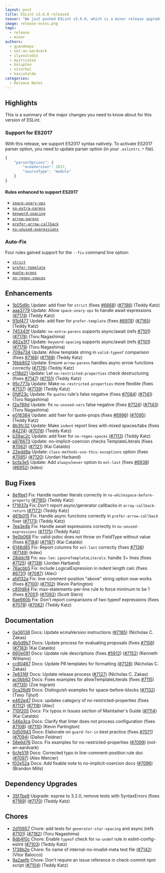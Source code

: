 ```yaml
---
layout: post
title: ESLint v3.6.0 released
teaser: "We just pushed ESLint v3.6.0, which is a minor release upgrade of ESLint. This release adds a new feature and fixes several bugs found in the previous release."
image: release-notes.png
tags:
  - release
  - minor
authors:
  - gyandeeps
  - not-an-aardvark
  - ilyavolodin
  - mysticatea
  - balupton
  - vitorbal
  - kaicataldo
categories:
  - Release Notes
---
```


## Highlights

This is a summary of the major changes you need to know about for this version of ESLint.

### Support for ES2017

With this release, we support ES2017 syntax natively. To activate ES2017 parser option, you need to update parser option (in your `.eslintrc.*` file).

```js
{
    "parserOptions": {
        "ecmaVersion": 2017,
        "sourceType": "module"
    }
}
```

#### Rules enhanced to support ES2017

* [`space-unary-ops`](https://eslint.org/docs/rules/space-unary-ops)
* [`no-extra-parens`](https://eslint.org/docs/rules/no-extra-parens)
* [`keyword-spacing`](https://eslint.org/docs/rules/keyword-spacing)
* [`arrow-parens`](https://eslint.org/docs/rules/arrow-parens)
* [`prefer-arrow-callback`](https://eslint.org/docs/rules/prefer-arrow-callback)
* [`no-unused-expressions`](https://eslint.org/docs/rules/no-unused-expressions)

### Auto-Fix

Four rules gained support for the `--fix` command line option:

* [`strict`](https://eslint.org/docs/rules/strict)
* [`prefer-template`](https://eslint.org/docs/rules/prefer-template)
* [`quote-props`](https://eslint.org/docs/rules/quote-props)
* [`no-regex-spaces`](https://eslint.org/docs/rules/no-regex-spaces)







## Enhancements


* [1b05d9c](https://github.com/eslint/eslint/commit/1b05d9c) Update: add fixer for `strict` (fixes [#6668](https://github.com/eslint/eslint/issues/6668)) ([#7198](https://github.com/eslint/eslint/issues/7198)) (Teddy Katz)
* [aaa3779](https://github.com/eslint/eslint/commit/aaa3779) Update: Allow `space-unary-ops` to handle await expressions ([#7174](https://github.com/eslint/eslint/issues/7174)) (Teddy Katz)
* [91bf477](https://github.com/eslint/eslint/commit/91bf477) Update: add fixer for `prefer-template` (fixes [#6978](https://github.com/eslint/eslint/issues/6978)) ([#7165](https://github.com/eslint/eslint/issues/7165)) (Teddy Katz)
* [745343f](https://github.com/eslint/eslint/commit/745343f) Update: `no-extra-parens` supports async/await (refs [#7101](https://github.com/eslint/eslint/issues/7101)) ([#7178](https://github.com/eslint/eslint/issues/7178)) (Toru Nagashima)
* [462a3f7](https://github.com/eslint/eslint/commit/462a3f7) Update: `keyword-spacing` supports async/await (refs [#7101](https://github.com/eslint/eslint/issues/7101)) ([#7179](https://github.com/eslint/eslint/issues/7179)) (Toru Nagashima)
* [709a734](https://github.com/eslint/eslint/commit/709a734) Update: Allow template string in `valid-typeof` comparison (fixes [#7166](https://github.com/eslint/eslint/issues/7166)) ([#7168](https://github.com/eslint/eslint/issues/7168)) (Teddy Katz)
* [16bb802](https://github.com/eslint/eslint/commit/16bb802) Update: Ensure `arrow-parens` handles async arrow functions correctly ([#7176](https://github.com/eslint/eslint/issues/7176)) (Teddy Katz)
* [c118d21](https://github.com/eslint/eslint/commit/c118d21) Update: Let `no-restricted-properties` check destructuring (fixes [#7147](https://github.com/eslint/eslint/issues/7147)) ([#7151](https://github.com/eslint/eslint/issues/7151)) (Teddy Katz)
* [95c777a](https://github.com/eslint/eslint/commit/95c777a) Update: Make `no-restricted-properties` more flexible (fixes [#7137](https://github.com/eslint/eslint/issues/7137)) ([#7139](https://github.com/eslint/eslint/issues/7139)) (Teddy Katz)
* [0fdf23c](https://github.com/eslint/eslint/commit/0fdf23c) Update: fix `quotes` rule's false negative (fixes [#7084](https://github.com/eslint/eslint/issues/7084)) ([#7141](https://github.com/eslint/eslint/issues/7141)) (Toru Nagashima)
* [f2a789d](https://github.com/eslint/eslint/commit/f2a789d) Update: fix `no-unused-vars` false negative (fixes [#7124](https://github.com/eslint/eslint/issues/7124)) ([#7143](https://github.com/eslint/eslint/issues/7143)) (Toru Nagashima)
* [e016384](https://github.com/eslint/eslint/commit/e016384) Update: add fixer for quote-props (fixes [#6996](https://github.com/eslint/eslint/issues/6996)) ([#7095](https://github.com/eslint/eslint/issues/7095)) (Teddy Katz)
* [8b3fc32](https://github.com/eslint/eslint/commit/8b3fc32) Update: Make `indent` report lines with mixed spaces/tabs (fixes [#4274](https://github.com/eslint/eslint/issues/4274)) ([#7076](https://github.com/eslint/eslint/issues/7076)) (Teddy Katz)
* [b39ac2c](https://github.com/eslint/eslint/commit/b39ac2c) Update: add fixer for `no-regex-spaces` ([#7113](https://github.com/eslint/eslint/issues/7113)) (Teddy Katz)
* [a876673](https://github.com/eslint/eslint/commit/a876673) Update: no-implicit-coercion checks TemplateLiterals (fixes [#7062](https://github.com/eslint/eslint/issues/7062)) ([#7121](https://github.com/eslint/eslint/issues/7121)) (Kai Cataldo)
* [22edd8a](https://github.com/eslint/eslint/commit/22edd8a) Update: `class-methods-use-this`: `exceptions` option (fixes [#7085](https://github.com/eslint/eslint/issues/7085)) ([#7120](https://github.com/eslint/eslint/issues/7120)) (Jordan Harband)
* [bcfa3e5](https://github.com/eslint/eslint/commit/bcfa3e5) Update: Add `always`/`never` option to `eol-last` (fixes [#6938](https://github.com/eslint/eslint/issues/6938)) ([#6952](https://github.com/eslint/eslint/issues/6952)) (kdex)




## Bug Fixes


* [8e1fee1](https://github.com/eslint/eslint/commit/8e1fee1) Fix: Handle number literals correctly in `no-whitespace-before-property` ([#7185](https://github.com/eslint/eslint/issues/7185)) (Teddy Katz)
* [f71937a](https://github.com/eslint/eslint/commit/f71937a) Fix: Don't report async/generator callbacks in `array-callback-return` ([#7172](https://github.com/eslint/eslint/issues/7172)) (Teddy Katz)
* [461b015](https://github.com/eslint/eslint/commit/461b015) Fix: Handle async functions correctly in `prefer-arrow-callback` fixer ([#7173](https://github.com/eslint/eslint/issues/7173)) (Teddy Katz)
* [7ea3e4b](https://github.com/eslint/eslint/commit/7ea3e4b) Fix: Handle await expressions correctly in `no-unused-expressions` ([#7175](https://github.com/eslint/eslint/issues/7175)) (Teddy Katz)
* [9e0b068](https://github.com/eslint/eslint/commit/9e0b068) Fix: valid-jsdoc does not throw on FieldType without value (fixes [#7184](https://github.com/eslint/eslint/issues/7184)) ([#7187](https://github.com/eslint/eslint/issues/7187)) (Kai Cataldo)
* [6148d85](https://github.com/eslint/eslint/commit/6148d85) Fix: Report columns for `eol-last` correctly (fixes [#7136](https://github.com/eslint/eslint/issues/7136)) ([#7149](https://github.com/eslint/eslint/issues/7149)) (kdex)
* [28ddcf8](https://github.com/eslint/eslint/commit/28ddcf8) Fix: `max-len`: `ignoreTemplateLiterals`: handle 3+ lines (fixes [#7125](https://github.com/eslint/eslint/issues/7125)) ([#7138](https://github.com/eslint/eslint/issues/7138)) (Jordan Harband)
* [76acbb5](https://github.com/eslint/eslint/commit/76acbb5) Fix: include LogicalExpression in indent length calc  (fixes [#6731](https://github.com/eslint/eslint/issues/6731)) ([#7087](https://github.com/eslint/eslint/issues/7087)) (Alec)
* [afd132a](https://github.com/eslint/eslint/commit/afd132a) Fix: line-comment-position "above" string option now works (fixes [#7100](https://github.com/eslint/eslint/issues/7100)) ([#7102](https://github.com/eslint/eslint/issues/7102)) (Kevin Partington)
* [c85fd84](https://github.com/eslint/eslint/commit/c85fd84) Fix: max-statements-per-line rule to force minimum to be 1 (fixes [#7051](https://github.com/eslint/eslint/issues/7051)) ([#7092](https://github.com/eslint/eslint/issues/7092)) (Scott Stern)
* [6ae660b](https://github.com/eslint/eslint/commit/6ae660b) Fix: Don't report comparisons of two typeof expressions (fixes [#7078](https://github.com/eslint/eslint/issues/7078)) ([#7082](https://github.com/eslint/eslint/issues/7082)) (Teddy Katz)




## Documentation


* [0a36138](https://github.com/eslint/eslint/commit/0a36138) Docs: Update ecmaVersion instructions ([#7195](https://github.com/eslint/eslint/issues/7195)) (Nicholas C. Zakas)
* [4b5d9b7](https://github.com/eslint/eslint/commit/4b5d9b7) Docs: Update process for evaluating proposals (fixes [#7156](https://github.com/eslint/eslint/issues/7156)) ([#7183](https://github.com/eslint/eslint/issues/7183)) (Kai Cataldo)
* [660e091](https://github.com/eslint/eslint/commit/660e091) Docs: Update rule descriptions (fixes [#5912](https://github.com/eslint/eslint/issues/5912)) ([#7152](https://github.com/eslint/eslint/issues/7152)) (Kenneth Williams)
* [cc80467](https://github.com/eslint/eslint/commit/cc80467) Docs: Update PR templates for formatting ([#7128](https://github.com/eslint/eslint/issues/7128)) (Nicholas C. Zakas)
* [7e8316f](https://github.com/eslint/eslint/commit/7e8316f) Docs: Update release process ([#7127](https://github.com/eslint/eslint/issues/7127)) (Nicholas C. Zakas)
* [ac0bb62](https://github.com/eslint/eslint/commit/ac0bb62) Docs: Fixes examples for allowTemplateLiterals (fixes [#7115](https://github.com/eslint/eslint/issues/7115)) ([#7135](https://github.com/eslint/eslint/issues/7135)) (Zoe Ingram)
* [0ca26d9](https://github.com/eslint/eslint/commit/0ca26d9) Docs: Distinguish examples for space-before-blocks ([#7132](https://github.com/eslint/eslint/issues/7132)) (Timo Tijhof)
* [e462e47](https://github.com/eslint/eslint/commit/e462e47) Docs: updates category of no-restricted-properties (fixes [#7112](https://github.com/eslint/eslint/issues/7112)) ([#7118](https://github.com/eslint/eslint/issues/7118)) (Alec)
* [710f205](https://github.com/eslint/eslint/commit/710f205) Docs: Fix typos in Issues section of Maintainer's Guide ([#7114](https://github.com/eslint/eslint/issues/7114)) (Kai Cataldo)
* [546a3ca](https://github.com/eslint/eslint/commit/546a3ca) Docs: Clarify that linter does not process configuration (fixes [#7108](https://github.com/eslint/eslint/issues/7108)) ([#7110](https://github.com/eslint/eslint/issues/7110)) (Kevin Partington)
* [0d50943](https://github.com/eslint/eslint/commit/0d50943) Docs: Elaborate on `guard-for-in` best practice (fixes [#7071](https://github.com/eslint/eslint/issues/7071)) ([#7094](https://github.com/eslint/eslint/issues/7094)) (Dallon Feldner)
* [58e6d76](https://github.com/eslint/eslint/commit/58e6d76) Docs: Fix examples for no-restricted-properties ([#7099](https://github.com/eslint/eslint/issues/7099)) (not-an-aardvark)
* [6cfe519](https://github.com/eslint/eslint/commit/6cfe519) Docs: Corrected typo in line-comment-position rule doc ([#7097](https://github.com/eslint/eslint/issues/7097)) (Alex Mercier)
* [f02e52a](https://github.com/eslint/eslint/commit/f02e52a) Docs: Add fixable note to no-implicit-coercion docs ([#7096](https://github.com/eslint/eslint/issues/7096)) (Brandon Mills)




## Dependency Upgrades


* [35f7be9](https://github.com/eslint/eslint/commit/35f7be9) Upgrade: espree to 3.2.0, remove tests with SyntaxErrors (fixes [#7169](https://github.com/eslint/eslint/issues/7169)) ([#7170](https://github.com/eslint/eslint/issues/7170)) (Teddy Katz)






## Chores


* [2d10657](https://github.com/eslint/eslint/commit/2d10657) Chore: add tests for `generator-star-spacing` and async (refs [#7101](https://github.com/eslint/eslint/issues/7101)) ([#7182](https://github.com/eslint/eslint/issues/7182)) (Toru Nagashima)
* [8db4f0c](https://github.com/eslint/eslint/commit/8db4f0c) Chore: Enable `typeof` check for `no-undef` rule in eslint-config-eslint ([#7103](https://github.com/eslint/eslint/issues/7103)) (Teddy Katz)
* [1738b2e](https://github.com/eslint/eslint/commit/1738b2e) Chore: fix name of internal-no-invalid-meta test file ([#7142](https://github.com/eslint/eslint/issues/7142)) (Vitor Balocco)
* [9a2aefb](https://github.com/eslint/eslint/commit/9a2aefb) Chore: Don't require an issue reference in check-commit npm script ([#7104](https://github.com/eslint/eslint/issues/7104)) (Teddy Katz)

